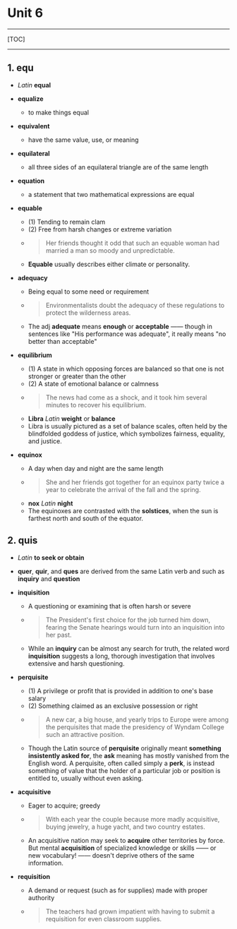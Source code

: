 # Unit 6

***
[TOC]
***

## 1. **equ**
* *Latin* **equal**

* **equalize**
    * to make things equal

* **equivalent**
    * have the same value, use, or meaning

* **equilateral**
    * all three sides of an equilateral triangle are of the same length

* **equation**
    * a statement that two mathematical expressions are equal

* **equable**
    * (1) Tending to remain clam
    * (2) Free from harsh changes or extreme variation
    * > Her friends thought it odd that such an equable woman had married a man so moody and unpredictable.
    * **Equable** usually describes either climate or personality.

* **adequacy**
    * Being equal to some need or requirement
    * > Environmentalists doubt the adequacy of these regulations to protect the wilderness areas.
    * The adj **adequate** means **enough** or **acceptable** —— though in sentences like "His performance was adequate", it really means "no better than acceptable" 

* **equilibrium**
    * (1) A state in which opposing forces are balanced so that one is not stronger or greater than the other
    * (2) A state of emotional balance or calmness
    * > The news had come as a shock, and it took him several minutes to recover his equilibrium.
    * **Libra** *Latin* **weight** or **balance**
    * Libra is usually pictured as a set of balance scales, often held by the blindfolded goddess of justice, which symbolizes fairness, equality, and justice. 

* **equinox**
    * A day when day and night are the same length
    * > She and her friends got together for an equinox party twice a year to celebrate the arrival of the fall and the spring.
    * **nox** *Latin* **night**
    * The equinoxes are contrasted with the **solstices**, when the sun is farthest north and south of the equator.

## 2. **quis**
* *Latin* **to seek or obtain** 
* **quer**, **quir**, and **ques** are derived from the same Latin verb and such as **inquiry** and **question** 

* **inquisition**
    * A questioning or examining that is often harsh or severe
    * > The President's first choice for the job turned him down, fearing the Senate hearings would turn into an inquisition into her past.
    * While an **inquiry** can be almost any search for truth, the related word **inquisition** suggests a long, thorough investigation that involves extensive and harsh questioning.

* **perquisite**
    * (1) A privilege or profit that is provided in addition to one's base salary
    * (2) Something claimed as an exclusive possession or right
    * > A new car, a big house, and yearly trips to Europe were among the perquisites that made the presidency of Wyndam College such an attractive position.
    * Though the Latin source of **perquisite** originally meant **something insistently asked for**, the **ask** meaning has mostly vanished from the English word. A perquisite, often called simply a **perk**, is instead something of value that the holder of a particular job or position is entitled to, usually without even asking.

* **acquisitive**
    * Eager to acquire; greedy
    * > With each year the couple because more madly acquisitive, buying jewelry, a huge yacht, and two country estates.
    * An acquisitive nation may seek to **acquire** other territories by force. But mental **acquisition** of specialized knowledge or skills —— or new vocabulary! —— doesn't deprive others of the same information.


* **requisition**
    * A demand or request (such as for supplies) made with proper authority
    * > The teachers had grown impatient with having to submit a requisition for even classroom supplies.
